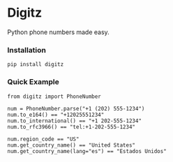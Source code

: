 # Digitz

Python phone numbers made easy.


### Installation
```
pip install digitz
```


### Quick Example
```
from digitz import PhoneNumber

num = PhoneNumber.parse("+1 (202) 555-1234")
num.to_e164() == "+12025551234"
num.to_international() == "+1 202-555-1234"
num.to_rfc3966() == "tel:+1-202-555-1234"

num.region_code == "US"
num.get_country_name() == "United States"
num.get_country_name(lang="es") == "Estados Unidos"

```
